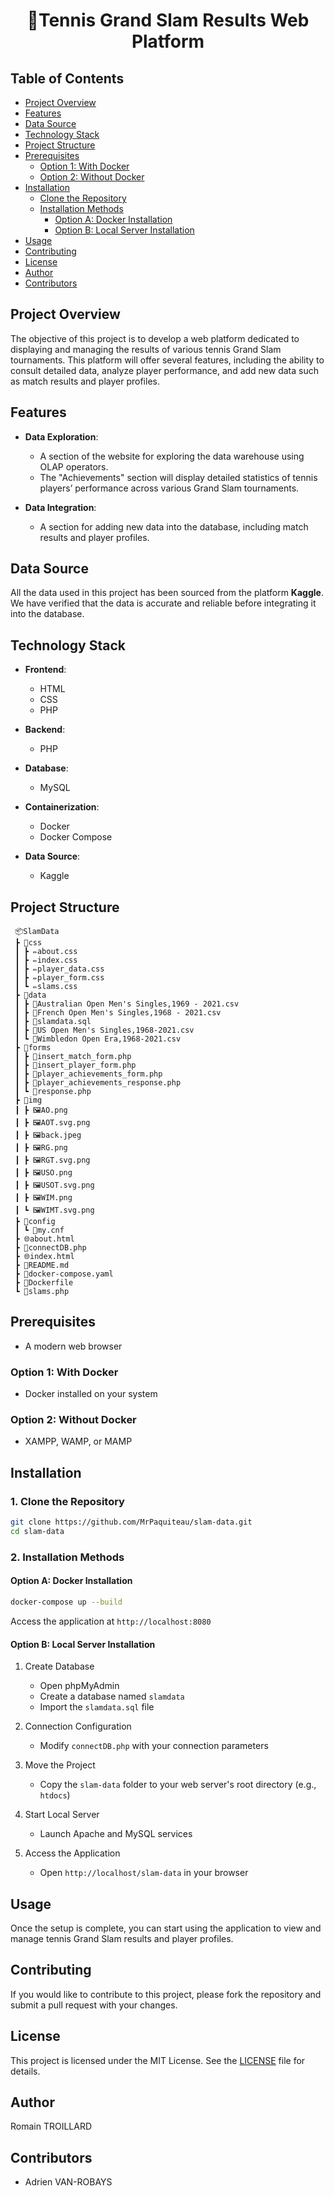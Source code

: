 <h1 align="center">🎾Tennis Grand Slam Results Web Platform


## Table of Contents

- [Project Overview](#project-overview)
- [Features](#features)
- [Data Source](#data-source)
- [Technology Stack](#technology-stack)
- [Project Structure](#project-structure)
- [Prerequisites](#prerequisites)
  - [Option 1: With Docker](#option-1-with-docker)
  - [Option 2: Without Docker](#option-2-without-docker)
- [Installation](#installation)
  - [Clone the Repository](#1-clone-the-repository)
  - [Installation Methods](#2-installation-methods)
    - [Option A: Docker Installation](#option-a-docker-installation)
    - [Option B: Local Server Installation](#option-b-local-server-installation)
- [Usage](#usage)
- [Contributing](#contributing)
- [License](#license)
- [Author](#author)
- [Contributors](#contributors)

## Project Overview

The objective of this project is to develop a web platform dedicated to displaying and managing the results of various tennis Grand Slam tournaments. This platform will offer several features, including the ability to consult detailed data, analyze player performance, and add new data such as match results and player profiles.

## Features

- **Data Exploration**: 
  - A section of the website for exploring the data warehouse using OLAP operators. 
  - The "Achievements" section will display detailed statistics of tennis players’ performance across various Grand Slam tournaments.

- **Data Integration**: 
  - A section for adding new data into the database, including match results and player profiles.

## Data Source

All the data used in this project has been sourced from the platform **Kaggle**. We have verified that the data is accurate and reliable before integrating it into the database.

## Technology Stack

- **Frontend**: 
  - HTML
  - CSS
  - PHP
  
- **Backend**: 
  - PHP
  
- **Database**: 
  - MySQL

- **Containerization**:
  - Docker
  - Docker Compose

- **Data Source**: 
  - Kaggle

## Project Structure

```
 📦SlamData
 ┣ 📂css
 ┃ ┣ ✏️about.css
 ┃ ┣ ✏️index.css
 ┃ ┣ ✏️player_data.css
 ┃ ┣ ✏️player_form.css
 ┃ ┗ ✏️slams.css
 ┣ 📂data
 ┃ ┣ 📄Australian Open Men's Singles,1969 - 2021.csv
 ┃ ┣ 📄French Open Men's Singles,1968 - 2021.csv
 ┃ ┣ 💾slamdata.sql
 ┃ ┣ 📄US Open Men's Singles,1968-2021.csv
 ┃ ┗ 📄Wimbledon Open Era,1968-2021.csv
 ┣ 📂forms
 ┃ ┣ 🐘insert_match_form.php
 ┃ ┣ 🐘insert_player_form.php
 ┃ ┣ 🐘player_achievements_form.php
 ┃ ┣ 🐘player_achievements_response.php
 ┃ ┗ 🐘response.php
 ┣ 📂img
 ┃ ┣ 🖼️AO.png
 ┃ ┣ 🖼️AOT.svg.png
 ┃ ┣ 🖼️back.jpeg
 ┃ ┣ 🖼️RG.png
 ┃ ┣ 🖼️RGT.svg.png
 ┃ ┣ 🖼️USO.png
 ┃ ┣ 🖼️USOT.svg.png
 ┃ ┣ 🖼️WIM.png
 ┃ ┗ 🖼️WIMT.svg.png
 ┣ 📂config
 ┃ ┗ 📜my.cnf
 ┣ 🌐about.html
 ┣ 🐘connectDB.php
 ┣ 🌐index.html
 ┣ 📜README.md
 ┣ 🐋docker-compose.yaml
 ┣ 🐋Dockerfile
 ┗ 🐘slams.php
```

## Prerequisites

- A modern web browser

### Option 1: With Docker
- Docker installed on your system

### Option 2: Without Docker
- XAMPP, WAMP, or MAMP

## Installation

### 1. Clone the Repository

```bash
git clone https://github.com/MrPaquiteau/slam-data.git
cd slam-data
```

### 2. Installation Methods

#### Option A: Docker Installation

```bash
docker-compose up --build
```

Access the application at `http://localhost:8080`

#### Option B: Local Server Installation

1. Create Database
   - Open phpMyAdmin
   - Create a database named `slamdata`
   - Import the `slamdata.sql` file

2. Connection Configuration
   - Modify `connectDB.php` with your connection parameters

3. Move the Project
   - Copy the `slam-data` folder to your web server's root directory (e.g., `htdocs`)

4. Start Local Server
   - Launch Apache and MySQL services

5. Access the Application
   - Open `http://localhost/slam-data` in your browser

## Usage

Once the setup is complete, you can start using the application to view and manage tennis Grand Slam results and player profiles.

## Contributing

If you would like to contribute to this project, please fork the repository and submit a pull request with your changes.

## License

This project is licensed under the MIT License. See the [LICENSE](LICENSE) file for details.

## Author

Romain TROILLARD

## Contributors

- Adrien VAN-ROBAYS